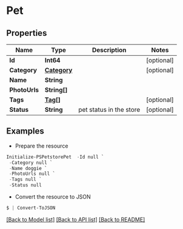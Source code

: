 # Pet
## Properties

Name | Type | Description | Notes
------------ | ------------- | ------------- | -------------
**Id** | **Int64** |  | [optional] 
**Category** | [**Category**](Category.md) |  | [optional] 
**Name** | **String** |  | 
**PhotoUrls** | **String[]** |  | 
**Tags** | [**Tag[]**](Tag.md) |  | [optional] 
**Status** | **String** | pet status in the store | [optional] 

## Examples

- Prepare the resource
```powershell
Initialize-PSPetstorePet  -Id null `
 -Category null `
 -Name doggie `
 -PhotoUrls null `
 -Tags null `
 -Status null
```

- Convert the resource to JSON
```powershell
$ | Convert-ToJSON
```

[[Back to Model list]](../README.md#documentation-for-models) [[Back to API list]](../README.md#documentation-for-api-endpoints) [[Back to README]](../README.md)

